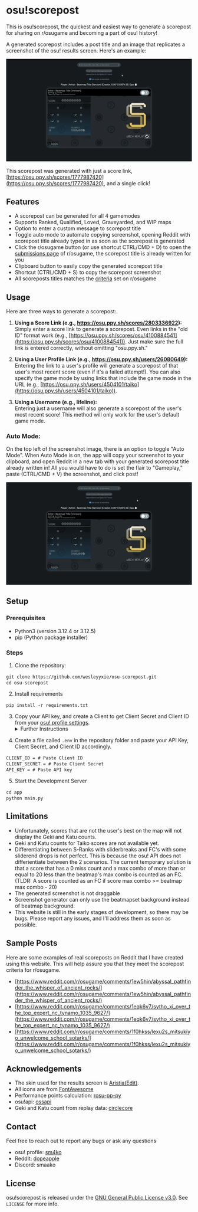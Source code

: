 # osu!scorepost

This is osu!scorepost, the quickest and easiest way to generate a scorepost for sharing on r/osugame and becoming a part of osu! history!

A generated scorepost includes a post title and an image that replicates a screenshot of the osu! results screen. Here's an example:

![Example scorepost](/app/static/example.gif)

This scorepost was generated with just a score link, [https://osu.ppy.sh/scores/1777987420](https://osu.ppy.sh/scores/1777987420), and a single click!

## Features
* A scorepost can be generated for all 4 gamemodes
* Supports Ranked, Qualified, Loved, Graveyarded, and WIP maps
* Option to enter a custom message to scorepost title
* Toggle auto mode to automate copying screenshot, opening Reddit with scorepost title already typed in as soon as the scorepost is generated
* Click the r/osugame button (or use shortcut CTRL/CMD + D) to open the [submissions page](https://www.reddit.com/r/osugame/submit/?type=IMAGE) of r/osugame, the scorepost title is already written for you
* Clipboard button to easily copy the generated scorepost title
* Shortcut (CTRL/CMD + S) to copy the scorepost screenshot
* All scoreposts titles matches the [criteria]("https://www.reddit.com/r/osugame/wiki/scoreposting/") set on r/osugame


## Usage
 Here are three ways to generate a scorepost:
1. **Using a Score Link (e.g., https://osu.ppy.sh/scores/2803336922):** \
Simply enter a score link to generate a scorepost. Even links in the "old ID" format work (e.g., [https://osu.ppy.sh/scores/osu/4100884541](https://osu.ppy.sh/scores/osu/4100884541)). Just make sure the full link is entered correctly, without omitting "osu.ppy.sh."

2. **Using a User Profile Link (e.g., https://osu.ppy.sh/users/26080649):** \
Entering the link to a user's profile will generate a scorepost of that user's most recent score (even if it's a failed attempt!). You can also specify the game mode by using links that include the game mode in the URL (e.g., [https://osu.ppy.sh/users/4504101/taiko](https://osu.ppy.sh/users/4504101/taiko)).
3. **Using a Username (e.g., lifeline):** \
Entering just a username will also generate a scorepost of the user's most recent score! This method will only work for the user's default game mode.

### Auto Mode:
On the top left of the screenshot image, there is an option to toggle "Auto Mode". When Auto Mode is on, the app will copy your screenshot to your clipboard, and open Reddit in a new tab with your generated scorepost title already written in! All you would have to do is set the flair to "Gameplay," paste (CTRL/CMD + V) the screenshot, and click post!

![Example post](/app/static/auto_mode.gif)

## Setup

### Prerequisites 
- Python3 (version 3.12.4 or 3.12.5)
- pip (Python package installer)

### Steps
1. Clone the repository: 
```
git clone https://github.com/wesleyyxie/osu-scorepost.git
cd osu-scorepost
```
2. Install requirements
```
pip install -r requirements.txt
```
3. Copy your API key, and create a Client to get Client Secret and Client ID from your [osu! profile settings](https://osu.ppy.sh/home/account/edit#oauth).<details><summary>Further Instructions</summary><ul>
    <li>
        Scroll to new the bottom and click "New OAuth Application" in the OAuth section and give it any name you want. Copy the client ID and client secret for later.
    </li>
    <li>
        Under the "Legacy API" tab, create an API key.
        The application name can be anything and the URL can be any localhost (e.g. http://localhost:5000/). Copy the API key for later.
    </li>
</ul>
</details>

4. Create a file called `.env` in the repository folder and paste your API Key, Client Secret, and Client ID accordingly.
```
CLIENT_ID = # Paste Client ID
CLIENT_SECRET = # Paste Client Secret
API_KEY = # Paste API key
```
5. Start the Development Server
```
cd app
python main.py
```
## Limitations
- Unfortunately, scores that are not the user's best on the map will not display the Geki and Katu counts.
- Geki and Katu counts for Taiko scores are not available yet.
- Differentiating between S-Ranks with sliderbreaks and FC's with some sliderend drops is not perfect. This is because the osu! API does not differientiate between the 2 scenarios. The current temporary solution is that a score that has a 0 miss count and a max combo of more than or equal to 20 less than the beatmap's max combo is counted as an FC. (TLDR: A score is counted as an FC if score max combo >= beatmap max combo - 20)
- The generated screenshot is not draggable
- Screenshot generator can only use the beatmapset background instead of beatmap background.
- This website is still in the early stages of development, so there may be bugs. Please report any issues, and I'll address them as soon as possible.

## Sample Posts
Here are some examples of real scoreposts on Reddit that I have created using this website. This will help assure you that they meet the scorepost criteria for r/osugame.

- [https://www.reddit.com/r/osugame/comments/1ew5hin/abyssal_pathfinder_the_whisper_of_ancient_rocks/](https://www.reddit.com/r/osugame/comments/1ew5hin/abyssal_pathfinder_the_whisper_of_ancient_rocks/)
- [https://www.reddit.com/r/osugame/comments/1eqk6v7/sytho_xi_over_the_top_expert_nc_tynamo_1035_9627/](https://www.reddit.com/r/osugame/comments/1eqk6v7/sytho_xi_over_the_top_expert_nc_tynamo_1035_9627/)
- [https://www.reddit.com/r/osugame/comments/1f0hkss/lexu2s_mitsukiyo_unwelcome_school_sotarks/](https://www.reddit.com/r/osugame/comments/1f0hkss/lexu2s_mitsukiyo_unwelcome_school_sotarks/)

## Acknowledgements
- The skin used for the results screen is [Aristia(Edit)](https://skins.osuck.net/skins/485?v=0).
- All icons are from [FontAwesome](https://fontawesome.com/icons)
- Performance points calculation: [rosu-pp-py](https://github.com/MaxOhn/rosu-pp-py)
- osu!api: [ossapi](https://github.com/tybug/ossapi)
- Geki and Katu count from replay data: [circlecore](https://github.com/circleguard/circlecore)

## Contact
Feel free to reach out to report any bugs or ask any questions

- osu! profile: [sm4ko](https://osu.ppy.sh/users/26080649)
- Reddit: [dopeapple](https://www.reddit.com/user/dopeapple/)
- Discord: smaako

## License
osu!scorepost is released under the [GNU General Public License v3.0](https://github.com/wesleyyxie/osuScorepost/blob/main/LICENSE). See `LICENSE` for more info.
